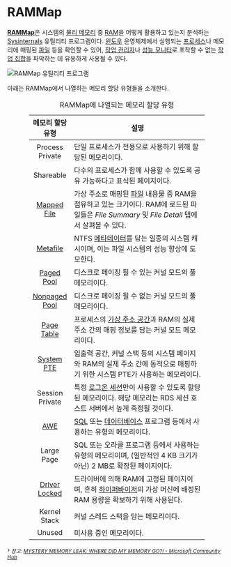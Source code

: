 # RAMMap
[**RAMMap**](https://aka.ms/rammap)은 시스템의 [물리 메모리](Memory.md) 중 [RAM](https://en.wikipedia.org/wiki/Random-access_memory)을 어떻게 활용하고 있는지 분석하는 [Sysinternals](Sysinternals.md) 유틸리티 프로그램이다. [윈도우](Windows.md) 운영체제에서 실행되는 [프로세스](Process.md#프로세스)나 메모리에 매핑된 [파일](FileSystem.md) 등을 확인할 수 있어, [작업 관리자](TaskMgr.md)나 [성능 모니터](Perfmon.md)로 포착할 수 없는 [작업 집합](Memory.md#작업-집합)을 파악하는 데 유용하게 사용될 수 있다.

![RAMMap 유틸리티 프로그램](./images/sysinternals_rammap.png)

아래는 RAMMap에서 나열하는 메모리 할당 유형들을 소개한다.

<table style="width: 80%; margin-left: auto; margin-right: auto;"><caption style="caption-side: top;">RAMMap에 나열되는 메모리 할당 유형</caption><colgroup><col style="width: 20%;"/><col style="width: 80%;"/></colgroup><thead><tr><th style="text-align: center;">메모리 할당 유형</th><th style="text-align: center;">설명</th></tr></thead><tbody><tr><td style="text-align: center;">Process Private</td><td>단일 프로세스가 전용으로 사용하기 위해 할당된 메모리이다.</td></tr><tr><td style="text-align: center;">Shareable</td><td>다수의 프로세스가 함께 사용할 수 있도록 공유 가능하다고 표식된 페이지이다.</td></tr><tr><td style="text-align: center;"><a href="Memory.md#메모리-맵-파일">Mapped File</a></td><td>가상 주소로 매핑된 <a href="FileSystem.md">파일</a> 내용물 중 RAM을 점유하고 있는 크기이다. RAM에 로드된 파일들은 <i>File Summary</i> 및 <i>File Detail</i> 탭에서 살펴볼 수 있다.</td></tr><tr><td style="text-align: center;"><a href="FileSystem.md#NTFS">Metafile</a></td><td>NTFS <a href="https://en.wikipedia.org/wiki/Metadata">메타데이터</a>를 담는 일종의 시스템 캐시이며, 이는 파일 시스템의 성능 향상에 도모한다.</td></tr><tr><td style="text-align: center;"><a href="Memory.md#메모리-풀">Paged Pool</a></td><td>디스크로 페이징 될 수 있는 커널 모드의 풀 메모리이다.</td></tr><tr><td style="text-align: center;"><a href="Memory.md#메모리-풀">Nonpaged Pool</a></td><td>디스크로 페이징 될 수 없는 커널 모드의 풀 메모리이다.</td></tr><tr><td style="text-align: center;"><a href="Memory.md#페이지-테이블">Page Table</a></td><td>프로세스의 <a href="Process.md#가상-주소-공간">가상 주소 공간</a>과 RAM의 실제 주소 간의 매핑 정보를 담는 커널 모드 메모리이다.</td></tr><tr><td style="text-align: center;"><a href="Memory.md#페이지-테이블-엔트리">System PTE</a></td><td>입출력 공간, 커널 스택 등의 시스템 페이지와 RAM의 실제 주소 간에 동적으로 매핑하기 위한 시스템 PTE가 사용하는 메모리이다.</td></tr><tr><td style="text-align: center;">Session Private</td><td>특정 <a href="Logon.md#로그온-세션">로그온 세션</a>만이 사용할 수 있도록 할당된 메모리이다. 해당 메모리는 RDS 세션 호스트 서버에서 높게 측정될 것이다.</td></tr><tr><td style="text-align: center;"><a href="Memory.md#주소-윈도잉-확장">AWE</a></td><td><a href="https://en.wikipedia.org/wiki/SQL">SQL</a> 또는 <a href="https://en.wikipedia.org/wiki/Database">데이터베이스</a> 프로그램 등에서 사용하는 유형의 메모리이다.</td></tr><tr><td style="text-align: center;">Large Page</td><td>SQL 또는 오라클 프로그램 등에서 사용하는 유형의 메모리이며, (일반적인 4 KB 크기가 아닌) 2 MB로 확장된 페이지이다.</td></tr><tr><td style="text-align: center;"><a href="Memory.md#driver-locked-메모리">Driver Locked</a></td><td>드라이버에 의해 RAM에 고정된 페이지이며, 흔히 <a href="Hypervisor.md">하이퍼바이저</a>의 가상 머신에 배정된 RAM 용량을 확보하기 위해 사용된다.</td></tr><tr><td style="text-align: center;">Kernel Stack</td><td>커널 스레드 스택을 담는 메모리이다.</td></tr><tr><td style="text-align: center;">Unused</td><td>미사용 중인 메모리이다.</td></tr></tbody></table>

<sup>_† 참고: [MYSTERY MEMORY LEAK: WHERE DID MY MEMORY GO?! - Microsoft Community Hub](https://techcommunity.microsoft.com/t5/ask-the-performance-team/mystery-memory-leak-where-did-my-memory-go/ba-p/1675369)_</sup>
